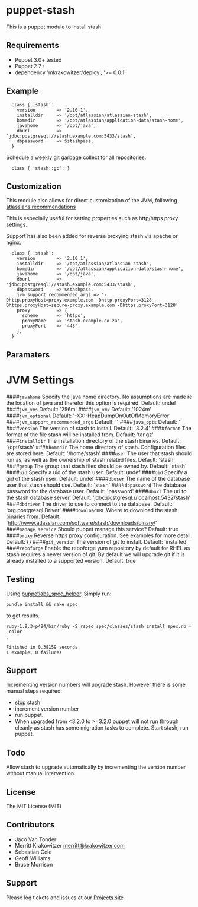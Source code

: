 puppet-stash
============

This is a puppet module to install stash

Requirements
------------
* Puppet 3.0+ tested 
* Puppet 2.7+
* dependency 'mkrakowitzer/deploy', '>= 0.0.1'


Example
-------
```puppet
  class { 'stash':
    version        => '2.10.1',
    installdir     => '/opt/atlassian/atlassian-stash',
    homedir        => '/opt/atlassian/application-data/stash-home',
    javahome       => '/opt/java',
    dburl          => 'jdbc:postgresql://stash.example.com:5433/stash',
    dbpassword     => $stashpass,
  }
```

Schedule a weekly git garbage collect for all repositories. 
```puppet
  class { 'stash::gc': }
```
Customization
-------------
This module also allows for direct customization of the JVM, following [atlassians recommendations](https://confluence.atlassian.com/display/JIRA/Setting+Properties+and+Options+on+Startup)

This is especially useful for setting properties such as http/https proxy settings.

Support has also been added for reverse proxying stash via apache or nginx.

```puppet
  class { 'stash':
    version        => '2.10.1',
    installdir     => '/opt/atlassian/atlassian-stash',
    homedir        => '/opt/atlassian/application-data/stash-home',
    javahome       => '/opt/java',
    dburl          => 'jdbc:postgresql://stash.example.com:5433/stash',
    dbpassword     => $stashpass,
    jvm_support_recommended_args => '-Dhttp.proxyHost=proxy.example.com -Dhttp.proxyPort=3128 -Dhttps.proxyHost=secure-proxy.example.com -Dhttps.proxyPort=3128'
    proxy          => {
      scheme       => 'https',
      proxyName    => 'stash.example.co.za',
      proxyPort    => '443',
    },
  }
```

Paramaters
----------
  # JVM Settings
####`javahome`
Specify the java home directory. No assumptions are made re the location of java and therefor this option is required. Default: undef
####`jvm_xms`
Default: '256m'
####`jvm_xmx`
Default: '1024m'
####`jvm_optional`
Default: '-XX:-HeapDumpOnOutOfMemoryError'
####`jvm_support_recommended_args`
Default: ''
####`java_opts`
Default: ''
####`version`
The version of stash to install. Default: '3.2.4'
####`format`
The format of the file stash will be installed from. Default: 'tar.gz'
####`installdir`
The installation directory of the stash binaries. Default: '/opt/stash'
####`homedir`
The home directory of stash. Configuration files are stored here. Default: '/home/stash'
####`user`
The user that stash should run as, as well as the ownership of stash related files. Default: 'stash'
####`group`
The group that stash files should be owned by. Default: 'stash'
####`uid`
Specify a uid of the stash user. Default: undef
####`gid`
Specify a gid of the stash user: Default: undef
####`dbuser`
The name of the database user that stash should use. Default: 'stash'
####`dbpassword`
The database password for the database user. Default: 'password'
####`dburl`
The uri to the stash database server. Default: 'jdbc:postgresql://localhost:5432/stash'
####`dbdriver`
The driver to use to connect to the database. Default: 'org.postgresql.Driver'
####`downloadURL`
Where to download the stash binaries from. Default: 'http://www.atlassian.com/software/stash/downloads/binary/'
####`manage_service`
Should puppet manage this service? Default: true
####`proxy`
Reverse https proxy configuration. See examples for more detail. Default: {}
####`git_version`
The version of git to install. Default: 'installed'
####`repoforge`
Enable the repoforge yum repository by default for RHEL as stash requires a newer version of git.
By default we will upgrade git if it is already installed to a supported version. Default: true

Testing
-------
Using [puppetlabs_spec_helper](https://github.com/puppetlabs/puppetlabs_spec_helper). Simply run:

```
bundle install && rake spec
```

to get results.

```
ruby-1.9.3-p484/bin/ruby -S rspec spec/classes/stash_install_spec.rb --color
.

Finished in 0.38159 seconds
1 example, 0 failures
```
Support
-------
Incrementing version numbers will upgrade stash. However there is some manual steps required:
* stop stash
* increment version number
* run puppet. 
* When upgraded from <3.2.0 to >=3.2.0 puppet will not run through cleanly as stash has some migration tasks to complete. Start stash, run puppet.

Todo
----
Allow stash to upgrade automatically by incrementing the version number without manual intervention.

License
-------
The MIT License (MIT)

Contributors
------------
* Jaco Van Tonder
* Merritt Krakowitzer merritt@krakowitzer.com
* Sebastian Cole
* Geoff Williams
* Bruce Morrison


Support
-------

Please log tickets and issues at our [Projects site](http://github.com/mkrakowitzer/puppet-stash)
